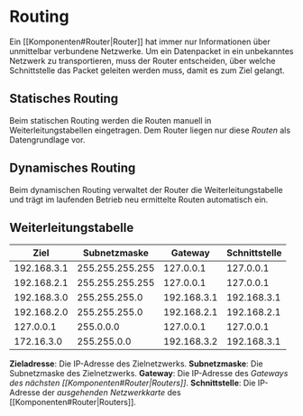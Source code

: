 # Routing
Ein [[Komponenten#Router|Router]] hat immer nur Informationen über unmittelbar verbundene Netzwerke. Um ein Datenpacket in ein unbekanntes Netzwerk zu transportieren, muss der Router entscheiden, über welche Schnittstelle das Packet geleiten werden muss, damit es zum Ziel gelangt.

## Statisches Routing
Beim statischen Routing werden die Routen manuell in Weiterleitungstabellen eingetragen. Dem Router liegen nur diese *Routen* als Datengrundlage vor.

## Dynamisches Routing
Beim dynamischen Routing verwaltet der Router die Weiterleitungstabelle und trägt im laufenden Betrieb neu ermittelte Routen automatisch ein.

## Weiterleitungstabelle
| Ziel        | Subnetzmaske    | Gateway     | Schnittstelle |
|-------------|-----------------|-------------|---------------|
| 192.168.3.1 | 255.255.255.255 | 127.0.0.1   | 127.0.0.1     |
| 192.168.2.1 | 255.255.255.255 | 127.0.0.1   | 127.0.0.1     |
| 192.168.3.0 | 255.255.255.0   | 192.168.3.1 | 192.168.3.1   |
| 192.168.2.0 | 255.255.255.0   | 192.168.2.1 | 192.168.2.1   |
| 127.0.0.1   | 255.0.0.0       | 127.0.0.1   | 127.0.0.1     |
| 172.16.3.0  | 255.255.0.0     | 192.168.3.2 | 192.168.3.1   |

**Zieladresse**: Die IP-Adresse des Zielnetzwerks. 
**Subnetzmaske**: Die Subnetzmaske des Zielnetzwerks. 
**Gateway**: Die IP-Adresse des *Gateways des nächsten [[Komponenten#Router|Routers]]*. 
**Schnittstelle**: Die IP-Adresse der *ausgehenden Netzwerkkarte* des [[Komponenten#Router|Routers]].
